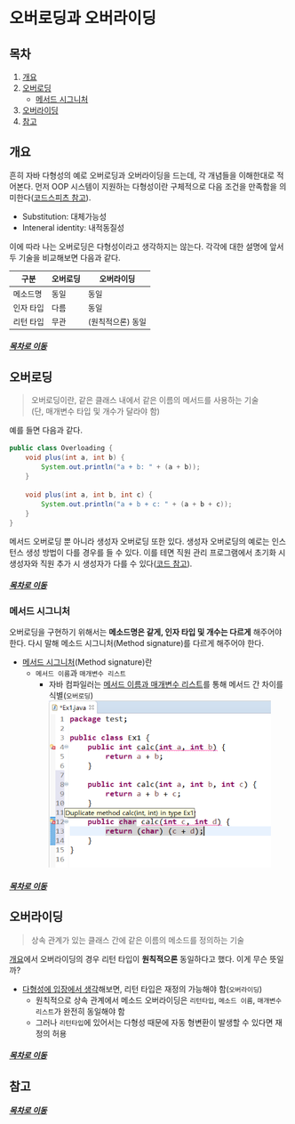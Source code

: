오버로딩과 오버라이딩
=====
## 목차
1. [개요](#개요)
2. [오버로딩](#오버로딩)
	* [메서드 시그니처](#메서드-시그니처)
3. [오버라이딩](#오버라이딩)
4. [참고](#참고)

## 개요
흔히 자바 다형성의 예로 오버로딩과 오버라이딩을 드는데, 각 개념들을 이해한대로 적어본다. 먼저 OOP 시스템이 지원하는 다형성이란 구체적으로 다음 조건을 만족함을 의미한다([코드스피츠 참고](https://github.com/nara1030/TIL/blob/master/docs/lecture_list/code_spitz/s83_object1/object1_week1_ch00-ch01.md#Polymorphism)).

* Substitution: 대체가능성
* Inteneral identity: 내적동질성

이에 따라 나는 오버로딩은 다형성이라고 생각하지는 않는다. 각각에 대한 설명에 앞서 두 기술을 비교해보면 다음과 같다.

| 구분 | 오버로딩 | 오버라이딩 |
| -- | -- | -- |
| 메소드명 | 동일 | 동일 |
| 인자 타입 | 다름 | 동일 |
| 리턴 타입 | 무관 | (원칙적으론) 동일 |
	
##### [목차로 이동](#목차)

## 오버로딩
> 오버로딩이란, 같은 클래스 내에서 같은 이름의 메서드를 사용하는 기술  
> (단, 매개변수 타입 및 개수가 달라야 함)

예를 들면 다음과 같다.

```java
public class Overloading {
	void plus(int a, int b) {
		System.out.println("a + b: " + (a + b));
	}
	
	void plus(int a, int b, int c) {
		System.out.println("a + b + c: " + (a + b + c));
	}
} 
```

메서드 오버로딩 뿐 아니라 생성자 오버로딩 또한 있다. 생성자 오버로딩의 예로는 인스턴스 생성 방법이 다를 경우를 들 수 있다. 이를 테면 직원 관리 프로그램에서 초기화 시 생성자와 직원 추가 시 생성자가 다를 수 있다([코드 참고](https://github.com/nara1030/EmployeeManagementSystem/blob/master/src/empSystem/src/main/java/com/eom/model/Employee.java)).

##### [목차로 이동](#목차)

### 메서드 시그니처
오버로딩을 구현하기 위해서는 **메소드명은 같게, 인자 타입 및 개수는 다르게** 해주어야 한다. 다시 말해 메소드 시그니처(Method signature)를 다르게 해주어야 한다.

* [메서드 시그니처](https://wanna-b.tistory.com/75)(Method signature)란
	* `메서드 이름`과 `매개변수 리스트`
		* 자바 컴파일러는 [메서드 이름과 매개변수 리스트](https://stackoverflow.com/questions/16149285/does-a-methods-signature-in-java-include-its-return-type)를 통해 메서드 간 차이를 식별(`오버로딩`)  
		<img src="../../img/overload_compiler.png" width="400" height="300"></br>

##### [목차로 이동](#목차)

## 오버라이딩
> 상속 관계가 있는 클래스 간에 같은 이름의 메소드를 정의하는 기술

[개요](#개요)에서 오버라이딩의 경우 리턴 타입이 **원칙적으론** 동일하다고 했다. 이게 무슨 뜻일까?

* [다형성에 입장에서 생각](https://bitsoul.tistory.com/55)해보면, 리턴 타입은 재정의 가능해야 함(`오버라이딩`)
	* 원칙적으로 상속 관계에서 메소드 오버라이딩은 `리턴타입`, `메소드 이름`, `매개변수 리스트`가 완전히 동일해야 함
	* 그러나 `리턴타입`에 있어서는 다형성 때문에 자동 형변환이 발생할 수 있다면 재정의 허용

##### [목차로 이동](#목차)

## 참고


##### [목차로 이동](#목차)
